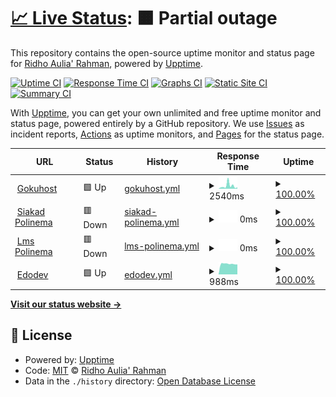 # [📈 Live Status](https://edoaurahman.github.io/check-web-uptime): <!--live status--> **🟧 Partial outage**

This repository contains the open-source uptime monitor and status page for [Ridho Aulia' Rahman](https://edoaurahman.github.io/check-web-uptime), powered by [Upptime](https://github.com/upptime/upptime).

[![Uptime CI](https://github.com/edoaurahman/check-web-uptime/workflows/Uptime%20CI/badge.svg)](https://github.com/edoaurahman/check-web-uptime/actions?query=workflow%3A%22Uptime+CI%22)
[![Response Time CI](https://github.com/edoaurahman/check-web-uptime/workflows/Response%20Time%20CI/badge.svg)](https://github.com/edoaurahman/check-web-uptime/actions?query=workflow%3A%22Response+Time+CI%22)
[![Graphs CI](https://github.com/edoaurahman/check-web-uptime/workflows/Graphs%20CI/badge.svg)](https://github.com/edoaurahman/check-web-uptime/actions?query=workflow%3A%22Graphs+CI%22)
[![Static Site CI](https://github.com/edoaurahman/check-web-uptime/workflows/Static%20Site%20CI/badge.svg)](https://github.com/edoaurahman/check-web-uptime/actions?query=workflow%3A%22Static+Site+CI%22)
[![Summary CI](https://github.com/edoaurahman/check-web-uptime/workflows/Summary%20CI/badge.svg)](https://github.com/edoaurahman/check-web-uptime/actions?query=workflow%3A%22Summary+CI%22)

With [Upptime](https://upptime.js.org), you can get your own unlimited and free uptime monitor and status page, powered entirely by a GitHub repository. We use [Issues](https://github.com/edoaurahman/check-web-uptime/issues) as incident reports, [Actions](https://github.com/edoaurahman/check-web-uptime/actions) as uptime monitors, and [Pages](https://edoaurahman.github.io/check-web-uptime) for the status page.

<!--start: status pages-->
<!-- This summary is generated by Upptime (https://github.com/upptime/upptime) -->
<!-- Do not edit this manually, your changes will be overwritten -->
<!-- prettier-ignore -->
| URL | Status | History | Response Time | Uptime |
| --- | ------ | ------- | ------------- | ------ |
| <img alt="" src="https://icons.duckduckgo.com/ip3/gokuhost.com.ico" height="13"> [Gokuhost](https://gokuhost.com/) | 🟩 Up | [gokuhost.yml](https://github.com/edoaurahman/check-web-uptime/commits/HEAD/history/gokuhost.yml) | <details><summary><img alt="Response time graph" src="./graphs/gokuhost/response-time-week.png" height="20"> 2540ms</summary><br><a href="https://edoaurahman.github.io/check-web-uptime/history/gokuhost"><img alt="Response time 1081" src="https://img.shields.io/endpoint?url=https%3A%2F%2Fraw.githubusercontent.com%2Fedoaurahman%2Fcheck-web-uptime%2FHEAD%2Fapi%2Fgokuhost%2Fresponse-time.json"></a><br><a href="https://edoaurahman.github.io/check-web-uptime/history/gokuhost"><img alt="24-hour response time 453" src="https://img.shields.io/endpoint?url=https%3A%2F%2Fraw.githubusercontent.com%2Fedoaurahman%2Fcheck-web-uptime%2FHEAD%2Fapi%2Fgokuhost%2Fresponse-time-day.json"></a><br><a href="https://edoaurahman.github.io/check-web-uptime/history/gokuhost"><img alt="7-day response time 2540" src="https://img.shields.io/endpoint?url=https%3A%2F%2Fraw.githubusercontent.com%2Fedoaurahman%2Fcheck-web-uptime%2FHEAD%2Fapi%2Fgokuhost%2Fresponse-time-week.json"></a><br><a href="https://edoaurahman.github.io/check-web-uptime/history/gokuhost"><img alt="30-day response time 2154" src="https://img.shields.io/endpoint?url=https%3A%2F%2Fraw.githubusercontent.com%2Fedoaurahman%2Fcheck-web-uptime%2FHEAD%2Fapi%2Fgokuhost%2Fresponse-time-month.json"></a><br><a href="https://edoaurahman.github.io/check-web-uptime/history/gokuhost"><img alt="1-year response time 1378" src="https://img.shields.io/endpoint?url=https%3A%2F%2Fraw.githubusercontent.com%2Fedoaurahman%2Fcheck-web-uptime%2FHEAD%2Fapi%2Fgokuhost%2Fresponse-time-year.json"></a></details> | <details><summary><a href="https://edoaurahman.github.io/check-web-uptime/history/gokuhost">100.00%</a></summary><a href="https://edoaurahman.github.io/check-web-uptime/history/gokuhost"><img alt="All-time uptime 99.68%" src="https://img.shields.io/endpoint?url=https%3A%2F%2Fraw.githubusercontent.com%2Fedoaurahman%2Fcheck-web-uptime%2FHEAD%2Fapi%2Fgokuhost%2Fuptime.json"></a><br><a href="https://edoaurahman.github.io/check-web-uptime/history/gokuhost"><img alt="24-hour uptime 100.00%" src="https://img.shields.io/endpoint?url=https%3A%2F%2Fraw.githubusercontent.com%2Fedoaurahman%2Fcheck-web-uptime%2FHEAD%2Fapi%2Fgokuhost%2Fuptime-day.json"></a><br><a href="https://edoaurahman.github.io/check-web-uptime/history/gokuhost"><img alt="7-day uptime 100.00%" src="https://img.shields.io/endpoint?url=https%3A%2F%2Fraw.githubusercontent.com%2Fedoaurahman%2Fcheck-web-uptime%2FHEAD%2Fapi%2Fgokuhost%2Fuptime-week.json"></a><br><a href="https://edoaurahman.github.io/check-web-uptime/history/gokuhost"><img alt="30-day uptime 99.84%" src="https://img.shields.io/endpoint?url=https%3A%2F%2Fraw.githubusercontent.com%2Fedoaurahman%2Fcheck-web-uptime%2FHEAD%2Fapi%2Fgokuhost%2Fuptime-month.json"></a><br><a href="https://edoaurahman.github.io/check-web-uptime/history/gokuhost"><img alt="1-year uptime 99.48%" src="https://img.shields.io/endpoint?url=https%3A%2F%2Fraw.githubusercontent.com%2Fedoaurahman%2Fcheck-web-uptime%2FHEAD%2Fapi%2Fgokuhost%2Fuptime-year.json"></a></details>
| <img alt="" src="https://icons.duckduckgo.com/ip3/siakad.polinema.ac.id.ico" height="13"> [Siakad Polinema](http://siakad.polinema.ac.id/) | 🟥 Down | [siakad-polinema.yml](https://github.com/edoaurahman/check-web-uptime/commits/HEAD/history/siakad-polinema.yml) | <details><summary><img alt="Response time graph" src="./graphs/siakad-polinema/response-time-week.png" height="20"> 0ms</summary><br><a href="https://edoaurahman.github.io/check-web-uptime/history/siakad-polinema"><img alt="Response time 1766" src="https://img.shields.io/endpoint?url=https%3A%2F%2Fraw.githubusercontent.com%2Fedoaurahman%2Fcheck-web-uptime%2FHEAD%2Fapi%2Fsiakad-polinema%2Fresponse-time.json"></a><br><a href="https://edoaurahman.github.io/check-web-uptime/history/siakad-polinema"><img alt="24-hour response time 0" src="https://img.shields.io/endpoint?url=https%3A%2F%2Fraw.githubusercontent.com%2Fedoaurahman%2Fcheck-web-uptime%2FHEAD%2Fapi%2Fsiakad-polinema%2Fresponse-time-day.json"></a><br><a href="https://edoaurahman.github.io/check-web-uptime/history/siakad-polinema"><img alt="7-day response time 0" src="https://img.shields.io/endpoint?url=https%3A%2F%2Fraw.githubusercontent.com%2Fedoaurahman%2Fcheck-web-uptime%2FHEAD%2Fapi%2Fsiakad-polinema%2Fresponse-time-week.json"></a><br><a href="https://edoaurahman.github.io/check-web-uptime/history/siakad-polinema"><img alt="30-day response time 0" src="https://img.shields.io/endpoint?url=https%3A%2F%2Fraw.githubusercontent.com%2Fedoaurahman%2Fcheck-web-uptime%2FHEAD%2Fapi%2Fsiakad-polinema%2Fresponse-time-month.json"></a><br><a href="https://edoaurahman.github.io/check-web-uptime/history/siakad-polinema"><img alt="1-year response time 1860" src="https://img.shields.io/endpoint?url=https%3A%2F%2Fraw.githubusercontent.com%2Fedoaurahman%2Fcheck-web-uptime%2FHEAD%2Fapi%2Fsiakad-polinema%2Fresponse-time-year.json"></a></details> | <details><summary><a href="https://edoaurahman.github.io/check-web-uptime/history/siakad-polinema">100.00%</a></summary><a href="https://edoaurahman.github.io/check-web-uptime/history/siakad-polinema"><img alt="All-time uptime 84.86%" src="https://img.shields.io/endpoint?url=https%3A%2F%2Fraw.githubusercontent.com%2Fedoaurahman%2Fcheck-web-uptime%2FHEAD%2Fapi%2Fsiakad-polinema%2Fuptime.json"></a><br><a href="https://edoaurahman.github.io/check-web-uptime/history/siakad-polinema"><img alt="24-hour uptime 100.00%" src="https://img.shields.io/endpoint?url=https%3A%2F%2Fraw.githubusercontent.com%2Fedoaurahman%2Fcheck-web-uptime%2FHEAD%2Fapi%2Fsiakad-polinema%2Fuptime-day.json"></a><br><a href="https://edoaurahman.github.io/check-web-uptime/history/siakad-polinema"><img alt="7-day uptime 100.00%" src="https://img.shields.io/endpoint?url=https%3A%2F%2Fraw.githubusercontent.com%2Fedoaurahman%2Fcheck-web-uptime%2FHEAD%2Fapi%2Fsiakad-polinema%2Fuptime-week.json"></a><br><a href="https://edoaurahman.github.io/check-web-uptime/history/siakad-polinema"><img alt="30-day uptime 100.00%" src="https://img.shields.io/endpoint?url=https%3A%2F%2Fraw.githubusercontent.com%2Fedoaurahman%2Fcheck-web-uptime%2FHEAD%2Fapi%2Fsiakad-polinema%2Fuptime-month.json"></a><br><a href="https://edoaurahman.github.io/check-web-uptime/history/siakad-polinema"><img alt="1-year uptime 76.57%" src="https://img.shields.io/endpoint?url=https%3A%2F%2Fraw.githubusercontent.com%2Fedoaurahman%2Fcheck-web-uptime%2FHEAD%2Fapi%2Fsiakad-polinema%2Fuptime-year.json"></a></details>
| <img alt="" src="https://icons.duckduckgo.com/ip3/lmsslc.polinema.ac.id.ico" height="13"> [Lms Polinema](https://lmsslc.polinema.ac.id/) | 🟥 Down | [lms-polinema.yml](https://github.com/edoaurahman/check-web-uptime/commits/HEAD/history/lms-polinema.yml) | <details><summary><img alt="Response time graph" src="./graphs/lms-polinema/response-time-week.png" height="20"> 0ms</summary><br><a href="https://edoaurahman.github.io/check-web-uptime/history/lms-polinema"><img alt="Response time 2034" src="https://img.shields.io/endpoint?url=https%3A%2F%2Fraw.githubusercontent.com%2Fedoaurahman%2Fcheck-web-uptime%2FHEAD%2Fapi%2Flms-polinema%2Fresponse-time.json"></a><br><a href="https://edoaurahman.github.io/check-web-uptime/history/lms-polinema"><img alt="24-hour response time 0" src="https://img.shields.io/endpoint?url=https%3A%2F%2Fraw.githubusercontent.com%2Fedoaurahman%2Fcheck-web-uptime%2FHEAD%2Fapi%2Flms-polinema%2Fresponse-time-day.json"></a><br><a href="https://edoaurahman.github.io/check-web-uptime/history/lms-polinema"><img alt="7-day response time 0" src="https://img.shields.io/endpoint?url=https%3A%2F%2Fraw.githubusercontent.com%2Fedoaurahman%2Fcheck-web-uptime%2FHEAD%2Fapi%2Flms-polinema%2Fresponse-time-week.json"></a><br><a href="https://edoaurahman.github.io/check-web-uptime/history/lms-polinema"><img alt="30-day response time 0" src="https://img.shields.io/endpoint?url=https%3A%2F%2Fraw.githubusercontent.com%2Fedoaurahman%2Fcheck-web-uptime%2FHEAD%2Fapi%2Flms-polinema%2Fresponse-time-month.json"></a><br><a href="https://edoaurahman.github.io/check-web-uptime/history/lms-polinema"><img alt="1-year response time 2062" src="https://img.shields.io/endpoint?url=https%3A%2F%2Fraw.githubusercontent.com%2Fedoaurahman%2Fcheck-web-uptime%2FHEAD%2Fapi%2Flms-polinema%2Fresponse-time-year.json"></a></details> | <details><summary><a href="https://edoaurahman.github.io/check-web-uptime/history/lms-polinema">100.00%</a></summary><a href="https://edoaurahman.github.io/check-web-uptime/history/lms-polinema"><img alt="All-time uptime 81.81%" src="https://img.shields.io/endpoint?url=https%3A%2F%2Fraw.githubusercontent.com%2Fedoaurahman%2Fcheck-web-uptime%2FHEAD%2Fapi%2Flms-polinema%2Fuptime.json"></a><br><a href="https://edoaurahman.github.io/check-web-uptime/history/lms-polinema"><img alt="24-hour uptime 100.00%" src="https://img.shields.io/endpoint?url=https%3A%2F%2Fraw.githubusercontent.com%2Fedoaurahman%2Fcheck-web-uptime%2FHEAD%2Fapi%2Flms-polinema%2Fuptime-day.json"></a><br><a href="https://edoaurahman.github.io/check-web-uptime/history/lms-polinema"><img alt="7-day uptime 100.00%" src="https://img.shields.io/endpoint?url=https%3A%2F%2Fraw.githubusercontent.com%2Fedoaurahman%2Fcheck-web-uptime%2FHEAD%2Fapi%2Flms-polinema%2Fuptime-week.json"></a><br><a href="https://edoaurahman.github.io/check-web-uptime/history/lms-polinema"><img alt="30-day uptime 100.00%" src="https://img.shields.io/endpoint?url=https%3A%2F%2Fraw.githubusercontent.com%2Fedoaurahman%2Fcheck-web-uptime%2FHEAD%2Fapi%2Flms-polinema%2Fuptime-month.json"></a><br><a href="https://edoaurahman.github.io/check-web-uptime/history/lms-polinema"><img alt="1-year uptime 72.38%" src="https://img.shields.io/endpoint?url=https%3A%2F%2Fraw.githubusercontent.com%2Fedoaurahman%2Fcheck-web-uptime%2FHEAD%2Fapi%2Flms-polinema%2Fuptime-year.json"></a></details>
| <img alt="" src="https://icons.duckduckgo.com/ip3/edodev.my.id.ico" height="13"> [Edodev](https://edodev.my.id/) | 🟩 Up | [edodev.yml](https://github.com/edoaurahman/check-web-uptime/commits/HEAD/history/edodev.yml) | <details><summary><img alt="Response time graph" src="./graphs/edodev/response-time-week.png" height="20"> 988ms</summary><br><a href="https://edoaurahman.github.io/check-web-uptime/history/edodev"><img alt="Response time 1231" src="https://img.shields.io/endpoint?url=https%3A%2F%2Fraw.githubusercontent.com%2Fedoaurahman%2Fcheck-web-uptime%2FHEAD%2Fapi%2Fedodev%2Fresponse-time.json"></a><br><a href="https://edoaurahman.github.io/check-web-uptime/history/edodev"><img alt="24-hour response time 1003" src="https://img.shields.io/endpoint?url=https%3A%2F%2Fraw.githubusercontent.com%2Fedoaurahman%2Fcheck-web-uptime%2FHEAD%2Fapi%2Fedodev%2Fresponse-time-day.json"></a><br><a href="https://edoaurahman.github.io/check-web-uptime/history/edodev"><img alt="7-day response time 988" src="https://img.shields.io/endpoint?url=https%3A%2F%2Fraw.githubusercontent.com%2Fedoaurahman%2Fcheck-web-uptime%2FHEAD%2Fapi%2Fedodev%2Fresponse-time-week.json"></a><br><a href="https://edoaurahman.github.io/check-web-uptime/history/edodev"><img alt="30-day response time 1005" src="https://img.shields.io/endpoint?url=https%3A%2F%2Fraw.githubusercontent.com%2Fedoaurahman%2Fcheck-web-uptime%2FHEAD%2Fapi%2Fedodev%2Fresponse-time-month.json"></a><br><a href="https://edoaurahman.github.io/check-web-uptime/history/edodev"><img alt="1-year response time 1203" src="https://img.shields.io/endpoint?url=https%3A%2F%2Fraw.githubusercontent.com%2Fedoaurahman%2Fcheck-web-uptime%2FHEAD%2Fapi%2Fedodev%2Fresponse-time-year.json"></a></details> | <details><summary><a href="https://edoaurahman.github.io/check-web-uptime/history/edodev">100.00%</a></summary><a href="https://edoaurahman.github.io/check-web-uptime/history/edodev"><img alt="All-time uptime 98.36%" src="https://img.shields.io/endpoint?url=https%3A%2F%2Fraw.githubusercontent.com%2Fedoaurahman%2Fcheck-web-uptime%2FHEAD%2Fapi%2Fedodev%2Fuptime.json"></a><br><a href="https://edoaurahman.github.io/check-web-uptime/history/edodev"><img alt="24-hour uptime 100.00%" src="https://img.shields.io/endpoint?url=https%3A%2F%2Fraw.githubusercontent.com%2Fedoaurahman%2Fcheck-web-uptime%2FHEAD%2Fapi%2Fedodev%2Fuptime-day.json"></a><br><a href="https://edoaurahman.github.io/check-web-uptime/history/edodev"><img alt="7-day uptime 100.00%" src="https://img.shields.io/endpoint?url=https%3A%2F%2Fraw.githubusercontent.com%2Fedoaurahman%2Fcheck-web-uptime%2FHEAD%2Fapi%2Fedodev%2Fuptime-week.json"></a><br><a href="https://edoaurahman.github.io/check-web-uptime/history/edodev"><img alt="30-day uptime 100.00%" src="https://img.shields.io/endpoint?url=https%3A%2F%2Fraw.githubusercontent.com%2Fedoaurahman%2Fcheck-web-uptime%2FHEAD%2Fapi%2Fedodev%2Fuptime-month.json"></a><br><a href="https://edoaurahman.github.io/check-web-uptime/history/edodev"><img alt="1-year uptime 98.17%" src="https://img.shields.io/endpoint?url=https%3A%2F%2Fraw.githubusercontent.com%2Fedoaurahman%2Fcheck-web-uptime%2FHEAD%2Fapi%2Fedodev%2Fuptime-year.json"></a></details>

<!--end: status pages-->

[**Visit our status website →**](https://edoaurahman.github.io/check-web-uptime)

## 📄 License

- Powered by: [Upptime](https://github.com/upptime/upptime)
- Code: [MIT](./LICENSE) © [Ridho Aulia' Rahman](https://edoaurahman.github.io/check-web-uptime)
- Data in the `./history` directory: [Open Database License](https://opendatacommons.org/licenses/odbl/1-0/)
